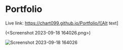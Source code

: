 # Portfolio

Live link: https://chart099.github.io/Portfolio/![Alt text]

(<Screenshot 2023-09-18 164026.png>)

![Screenshot 2023-09-18 164026](https://github.com/chart099/Portfolio/assets/122659980/d81dfb6c-c4ce-4a27-b224-aadde5cac61d)
